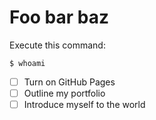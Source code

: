 # Foo bar baz
Execute this command:
```
$ whoami
```
- [ ] Turn on GitHub Pages
- [ ] Outline my portfolio
- [ ] Introduce myself to the world
